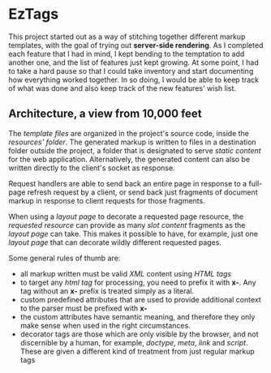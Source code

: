 # EzTags

This project started out as a way of stitching together different markup templates, with the goal of trying out __server-side rendering__. 
As I completed each feature that I had in mind, I kept bending to the temptation to add another one, and the list of features just kept 
growing. At some point, I had to take a hard pause so that I could take inventory and start documenting how everything worked together. 
In so doing, I would be able to keep track of what was done and also keep track of the new features' wish list.

## Architecture, a view from 10,000 feet

The _template files_ are organized in the project's source code, inside the _resources' folder_. The generated markup is written to files 
in a destination folder outside the project, a folder that is designated to serve _static content_ for the web application. Alternatively,
the generated content can also be written directly to the client's socket as response.

Request handlers are able to send back an entire page in response to a full-page refresh request by a client, or send back just fragments 
of document markup in response to client requests for those fragments.

When using a _layout page_ to decorate a requested page resource, the _requested resource_ can provide as many _slot content_ fragments as the
_layout page_ can take. This makes it possible to have, for example, just one _layout page_ that can decorate wildly different requested pages.

Some general rules of thumb are:
- all markup written must be valid _XML_ content using _HTML tags_
- to target any _html tag_ for processing, you need to prefix it with __x-__. Any tag without an __x-__ prefix is treated simply as a literal.
- custom predefined attributes that are used to provide additional context to the parser must be prefixed with __x-__ 
- the custom attributes have semantic meaning, and therefore they only make sense when used in the right circumstances. 
- decorator tags are those which are only visible by the browser, and not discernible by a human, for example, _doctype_, _meta_, _link_ and _script_. 
These are given a different kind of treatment from just regular markup tags


